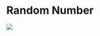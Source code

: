 # Random Number 

<img src="https://res.cloudinary.com/dsq5spft3/video/upload/v1675581188/05.02.2023_12.40.44_REC_ipn48j.mp4" />

